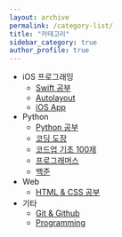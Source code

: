 ```yaml
---
layout: archive
permalink: /category-list/
title: "카테고리"
sidebar_category: true
author_profile: true
---
```


<div class="category">
    <ul class="category-main">
        <li>
            <div>iOS 프로그래밍</div>
            <ul class="category-sub">
                <li>
                    <div><a href="/blog/categories/swift/">Swift 공부</a></div>
                </li>
                <li>
                    <div><a href="/blog/categories/autolayout/">Autolayout</a></div>
                </li>
                <li>
                    <div><a href="/blog/categories/iosapp/">iOS App</a></div>
                </li>
            </ul>
        </li>
        <li>
            <div>Python</div>
            <ul class="category-sub">
                <li>
                    <div><a href="/blog/categories/pystudy/">Python 공부</a></div>
                </li>
                <li>
                    <div><a href="/blog/categories/pydojang/">코딩 도장</a></div>
                </li>
                <li>
                    <div><a href="/blog/categories/pycodeup/">코드업 기초 100제</a></div>
                </li>
                <li>
                    <div><a href="/blog/categories/pyprogrammers/">프로그래머스</a></div>
                </li>
                <li>
                    <div><a href="/blog/categories/pybaekjoon/">백준</a></div>
                </li>
            </ul>
        </li>
        <li>
            <div>Web</div>
            <ul class="category-sub">
                <li>
                    <div><a href="/blog/categories/htmlcss/">HTML & CSS 공부</a></div>
                </li>
            </ul>
        </li>
        <li>
            <div>기타</div>
            <ul class="category-sub">
                <li>
                    <div><a href="/blog/categories/git/">Git & Github</a></div>
                </li>
                <li>
                    <div><a href="/blog/categories/programming/">Programming</a></div>
                </li>
            </ul>
        </li>
    </ul>
</div>
